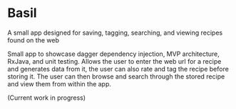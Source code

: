 # Basil
A small app designed for saving, tagging, searching, and viewing recipes found on the web

Small app to showcase dagger dependency injection, MVP architecture, RxJava, and unit testing. 
Allows the user to enter the web url for a recipe and generates data from it, the user can also rate and tag the recipe before storing it.
The user can then browse and search through the stored recipe and view them from within the app.

(Current work in progress)
